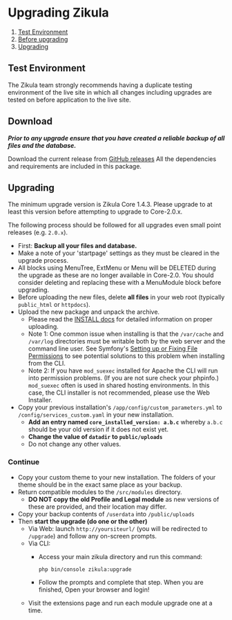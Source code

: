 # Upgrading Zikula

  1. [Test Environment](#testenv)
  2. [Before upgrading](#download)
  3. [Upgrading](#upgrading)

<a name="testenv"></a>

## Test Environment

The Zikula team strongly recommends having a duplicate testing environment of the live site in which all
changes including upgrades are tested on before application to the live site.

<a name="download"></a>

## Download

***Prior to any upgrade ensure that you have created a reliable backup of all files and the database.***

Download the current release from [GitHub releases](https://github.com/zikula/core/releases/)
All the dependencies and requirements are included in this package.

<a name="upgrading"></a>

## Upgrading

The minimum upgrade version is Zikula Core 1.4.3. Please upgrade to at least this version before attempting to upgrade
to Core-2.0.x.

The following process should be followed for all upgrades even small point releases (e.g. `2.0.x`).

- First: **Backup all your files and database.**
- Make a note of your 'startpage' settings as they must be cleared in the upgrade process.
- All blocks using MenuTree, ExtMenu or Menu will be DELETED during the upgrade as these are no longer available in Core-2.0.
  You should consider deleting and replacing these with a MenuModule block before upgrading.
- Before uploading the new files, delete **all files** in your web root (typically `public_html` or `httpdocs`).
- Upload the new package and unpack the archive.
  - Please read the [INSTALL docs](INSTALL-2.0.md#upload) for detailed information on proper uploading.
  - Note 1: One common issue when installing is that the `/var/cache` and `/var/log` directories must be writable both by the 
    web server and the command line user. See Symfony's [Setting up or Fixing File Permissions](http://symfony.com/doc/current/setup/file_permissions.html) 
    to see potential solutions to this problem when installing from the CLI.
  - Note 2: If you have `mod_suexec` installed for Apache the CLI will run into permission problems. (If you are not sure 
    check your phpinfo.) `mod_suexec` often is used in shared hosting environments. In this case, the CLI installer is not 
    recommended, please use the Web Installer.
- Copy your previous installation's `/app/config/custom_parameters.yml` to `/config/services_custom.yaml` in your new installation.
  - **Add an entry named `core_installed_version: a.b.c`** whereby `a.b.c` should be your old version if it does not exist yet.
  - **Change the value of `datadir` to `public/uploads`**
  - Do not change any other values.

### Continue

- Copy your custom theme to your new installation. The folders of your theme should be in the exact same place as your backup.
- Return compatible modules to the `/src/modules` directory.
  - **DO NOT copy the old Profile and Legal module** as new versions of these are provided, and their location may differ.
- Copy your backup contents of `/userdata` into `/public/uploads`
- Then **start the upgrade (do one or the other)**
  - Via Web: launch `http://yoursiteurl/` (you will be redirected to `/upgrade`) and follow any on-screen prompts.
  - Via CLI:
    - Access your main zikula directory and run this command:

        ```Shell
        php bin/console zikula:upgrade
        ```

    - Follow the prompts and complete that step. When you are finished, Open your browser and login!
  - Visit the extensions page and run each module upgrade one at a time.
